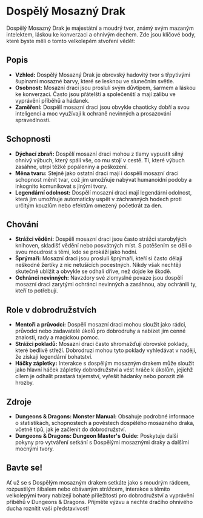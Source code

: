 # Dospělý Mosazný Drak

Dospělý Mosazný Drak je majestátní a moudrý tvor, známý svým mazaným intelektem, láskou ke konverzaci a ohnivým dechem. Zde jsou klíčové body, které byste měli o tomto velkolepém stvoření vědět:

## Popis

- **Vzhled:** Dospělý Mosazný Drak je obrovský hadovitý tvor s třpytivými šupinami mosazné barvy, které se lesknou ve slunečním světle.
- **Osobnost:** Mosazní draci jsou proslulí svým důvtipem, šarmem a láskou ke konverzaci. Často jsou přátelští a společenští a mají zálibu ve vyprávění příběhů a hádanek.
- **Zaměření:** Dospělí mosazní draci jsou obvykle chaoticky dobří a svou inteligenci a moc využívají k ochraně nevinných a prosazování spravedlnosti.

## Schopnosti

- **Dýchací zbraň:** Dospělí mosazní draci mohou z tlamy vypustit silný ohnivý výbuch, který spálí vše, co mu stojí v cestě. Ti, které výbuch zasáhne, utrpí těžké popáleniny a poškození.
- **Měna tvaru:** Stejně jako ostatní draci mají i dospělí mosazní draci schopnost měnit tvar, což jim umožňuje nabývat humanoidní podoby a inkognito komunikovat s jinými tvory.
- **Legendární odolnost:** Dospělí mosazní draci mají legendární odolnost, která jim umožňuje automaticky uspět v záchranných hodech proti určitým kouzlům nebo efektům omezený početkrát za den.

## Chování

- **Strážci vědění:** Dospělí mosazní draci jsou často strážci starobylých knihoven, skladišť vědění nebo posvátných míst. S potěšením se dělí o svou moudrost s těmi, kdo se prokáží jako hodní.
- **Šprýmaři:** Mosazní draci jsou proslulí šprýmaři, kteří si často dělají neškodné žertíky z nic netušících pocestných. Nikdy však nechtějí skutečně ublížit a obvykle se odhalí dříve, než dojde ke škodě.
- **Ochránci nevinných:** Navzdory své zlomyslné povaze jsou dospělí mosazní draci zarytými ochránci nevinných a zasáhnou, aby ochránili ty, kteří to potřebují.

## Role v dobrodružstvích

- **Mentoři a průvodci:** Dospělí mosazní draci mohou sloužit jako rádci, průvodci nebo zadavatelé úkolů pro dobrodruhy a nabízet jim cenné znalosti, rady a magickou pomoc.
- **Strážci pokladů:** Mosazní draci často shromažďují obrovské poklady, které bedlivě střeží. Dobrodruzi mohou tyto poklady vyhledávat v naději, že získají legendární bohatství.
- **Háčky zápletky:** Interakce s dospělým mosazným drakem může sloužit jako hlavní háček zápletky dobrodružství a vést hráče k úkolům, jejichž cílem je odhalit prastará tajemství, vyřešit hádanky nebo porazit zlé hrozby.

## Zdroje

- **Dungeons & Dragons: Monster Manual:** Obsahuje podrobné informace o statistikách, schopnostech a pověstech dospělého mosazného draka, včetně tipů, jak je začlenit do dobrodružství.
- **Dungeons & Dragons: Dungeon Master's Guide:** Poskytuje další pokyny pro vytváření setkání s Dospělými mosaznými draky a dalšími mocnými tvory.

## Bavte se!

Ať už se s Dospělým mosazným drakem setkáte jako s moudrým rádcem, rozpustilým šibalem nebo obávaným strážcem, interakce s těmito velkolepými tvory nabízejí bohaté příležitosti pro dobrodružství a vyprávění příběhů v Dungeons & Dragons. Přijměte výzvu a nechte dračího ohnivého ducha roznítit vaši představivost!
